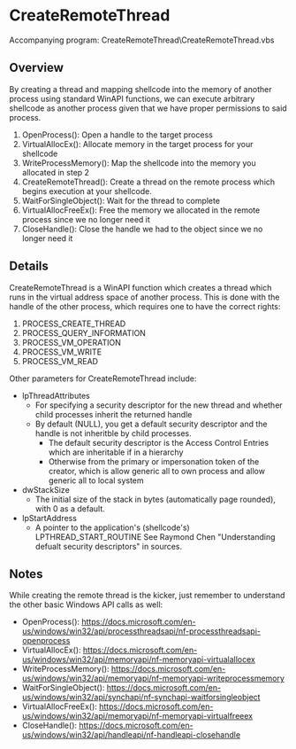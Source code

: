 # CreateRemoteThread

Accompanying program: CreateRemoteThread\CreateRemoteThread.vbs

## Overview

By creating a thread and mapping shellcode into the memory of another process using standard WinAPI functions, we can execute arbitrary shellcode as another process given that we have proper permissions to said process.

1. OpenProcess(): Open a handle to the target process
2. VirtualAllocEx(): Allocate memory in the target process for your shellcode
3. WriteProcessMemory(): Map the shellcode into the memory you allocated in step 2
4. CreateRemoteThread(): Create a thread on the remote process which begins execution at your shellcode.
5. WaitForSingleObject(): Wait for the thread to complete
6. VirtualAllocFreeEx(): Free the memory we allocated in the remote process since we no longer need it
5. CloseHandle(): Close the handle we had to the object since we no longer need it

## Details

CreateRemoteThread is a WinAPI function which creates a thread which runs in the virtual address space of another process.
This is done with the handle of the other process, which requires one to have the correct rights:
1. PROCESS_CREATE_THREAD
2. PROCESS_QUERY_INFORMATION
3. PROCESS_VM_OPERATION
4. PROCESS_VM_WRITE
5. PROCESS_VM_READ

Other parameters for CreateRemoteThread include:
- lpThreadAttributes
  + For specifying a security descriptor for the new thread and whether child processes inherit the returned handle
  + By default (NULL), you get a default security descriptor and the handle is not inheritble by child processes.
    * The default security descriptor is the Access Control Entries which are inheritable if in a hierarchy
    * Otherwise from the primary or impersonation token of the creator, which is allow generic all to own process and allow generic all to local system
- dwStackSize
  + The initial size of the stack in bytes (automatically page rounded), with 0 as a default.
- lpStartAddress
  +  A pointer to the application's (shellcode's) LPTHREAD_START_ROUTINE
See Raymond Chen "Understanding defualt security descriptors" in sources.

## Notes

While creating the remote thread is the kicker, just remember to understand the other basic Windows API calls as well:
- OpenProcess(): https://docs.microsoft.com/en-us/windows/win32/api/processthreadsapi/nf-processthreadsapi-openprocess
- VirtualAllocEx(): https://docs.microsoft.com/en-us/windows/win32/api/memoryapi/nf-memoryapi-virtualallocex
- WriteProcessMemory(): https://docs.microsoft.com/en-us/windows/win32/api/memoryapi/nf-memoryapi-writeprocessmemory
- WaitForSingleObject(): https://docs.microsoft.com/en-us/windows/win32/api/synchapi/nf-synchapi-waitforsingleobject
- VirtualAllocFreeEx(): https://docs.microsoft.com/en-us/windows/win32/api/memoryapi/nf-memoryapi-virtualfreeex
- CloseHandle(): https://docs.microsoft.com/en-us/windows/win32/api/handleapi/nf-handleapi-closehandle